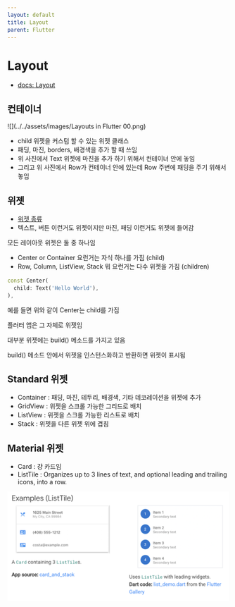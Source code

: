 ```yaml
---
layout: default
title: Layout
parent: Flutter
---
```


# Layout

- [docs: Layout](https://docs.flutter.dev/development/ui/layout)

## 컨테이너

![](../../assets/images/Layouts in Flutter 00.png)
 
- child 위젯을 커스텀 할 수 있는 위젯 클래스
- 패딩, 마진, borders, 배경색을 추가 할 때 쓰임
- 위 사진에서 Text 위젯에 마진을 추가 하기 위해서 컨테이너 안에 놓임
- 그리고 위 사진에서 Row가 컨테이너 안에 있는데 Row 주변에 패딩을 주기 위해서 놓임

## 위젯
- [위젯 종류](https://docs.flutter.dev/development/ui/widgets/layout)
- 텍스트, 버튼 이런거도 위젯이지만 마진, 패딩 이런거도 위젯에 들어감

모든 레이아웃 위젯은 둘 중 하나임
- Center or Container 요런거는 자식 하나를 가짐 (child)
- Row, Column, ListView, Stack 뭐 요런거는 다수 위젯을 가짐 (children)

```dart
const Center(
  child: Text('Hello World'),
),
```

예를 들면 위와 같이 Center는 child를 가짐

플러터 앱은 그 자체로 위젯임

대부분 위젯에는 build() 메소드를 가지고 있음

build() 메소드 안에서 위젯을 인스턴스화하고 반환하면 위젯이 표시됨

## Standard 위젯

- Container : 패딩, 마진, 테두리, 배경색, 기타 데코레이션을 위젯에 추가
- GridView : 위젯을 스크롤 가능한 그리드로 배치
- ListView : 위젯을 스크롤 가능한 리스트로 배치
- Stack : 위젯을 다른 위젯 위에 겹침

## Material 위젯

- Card : 걍 카드임
- ListTile : Organizes up to 3 lines of text, and optional leading and trailing icons, into a row.

![](../../assets/images/ListTile.png)
